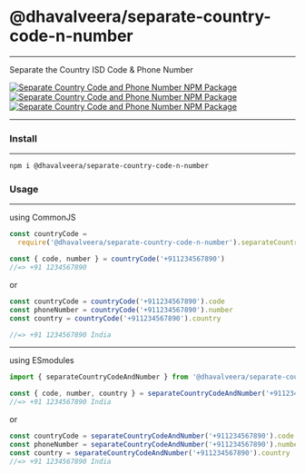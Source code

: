 # @dhavalveera/separate-country-code-n-number

---

Separate the Country ISD Code &amp; Phone Number

[![Separate Country Code and Phone Number NPM Package](https://img.shields.io/npm/v/@dhavalveera/separate-country-code-n-number?style=for-the-badge)](https://www.npmjs.com/package/@dhavalveera/separate-country-code-n-number) [![Separate Country Code and Phone Number NPM Package](https://img.shields.io/bundlephobia/min/@dhavalveera/separate-country-code-n-number?style=for-the-badge)](https://www.npmjs.com/package/@dhavalveera/separate-country-code-n-number) [![Separate Country Code and Phone Number NPM Package](https://img.shields.io/github/license/dhavalveera/separate-country-code-n-number?style=for-the-badge)](https://www.github.com/dhavalveera/separate-country-code-n-number)

---

### Install

---

```sh
npm i @dhavalveera/separate-country-code-n-number
```

### Usage

---

using CommonJS

```js
const countryCode =
  require('@dhavalveera/separate-country-code-n-number').separateCountryCodeAndNumber

const { code, number } = countryCode('+911234567890')
//=> +91 1234567890
```

or

```js
const countryCode = countryCode('+911234567890').code
const phoneNumber = countryCode('+911234567890').number
const country = countryCode('+911234567890').country

//=> +91 1234567890 India
```

---

using ESmodules

```js
import { separateCountryCodeAndNumber } from '@dhavalveera/separate-country-code-n-number'

const { code, number, country } = separateCountryCodeAndNumber('+911234567890')
//=> +91 1234567890 India
```

or

```js
const countryCode = separateCountryCodeAndNumber('+911234567890').code
const phoneNumber = separateCountryCodeAndNumber('+911234567890').number
const country = separateCountryCodeAndNumber('+911234567890').country
//=> +91 1234567890 India
```
